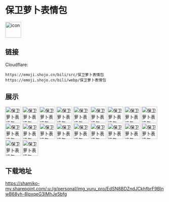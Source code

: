 # 保卫萝卜表情包
<img src="https://emoji.shojo.cn/bili/src/保卫萝卜表情包/icon.png" width="50" height="50" alt="icon">

## 链接
Cloudflare:
```
https://emoji.shojo.cn/bili/src/保卫萝卜表情包
https://emoji.shojo.cn/bili/webp/保卫萝卜表情包
```
## 展示
<img src="https://emoji.shojo.cn/bili/src/保卫萝卜表情包/保卫萝卜表情包-笔芯.png" width="50" height="50" alt="保卫萝卜表情包-笔芯">
<img src="https://emoji.shojo.cn/bili/src/保卫萝卜表情包/保卫萝卜表情包-哈萝.png" width="50" height="50" alt="保卫萝卜表情包-哈萝">
<img src="https://emoji.shojo.cn/bili/src/保卫萝卜表情包/保卫萝卜表情包-嗨起来.png" width="50" height="50" alt="保卫萝卜表情包-嗨起来">
<img src="https://emoji.shojo.cn/bili/src/保卫萝卜表情包/保卫萝卜表情包-花痴.png" width="50" height="50" alt="保卫萝卜表情包-花痴">
<img src="https://emoji.shojo.cn/bili/src/保卫萝卜表情包/保卫萝卜表情包-哭萝.png" width="50" height="50" alt="保卫萝卜表情包-哭萝">
<img src="https://emoji.shojo.cn/bili/src/保卫萝卜表情包/保卫萝卜表情包-来吧亮相.png" width="50" height="50" alt="保卫萝卜表情包-来吧亮相">
<img src="https://emoji.shojo.cn/bili/src/保卫萝卜表情包/保卫萝卜表情包-来萝.png" width="50" height="50" alt="保卫萝卜表情包-来萝">
<img src="https://emoji.shojo.cn/bili/src/保卫萝卜表情包/保卫萝卜表情包-萝卜大头.png" width="50" height="50" alt="保卫萝卜表情包-萝卜大头">
<img src="https://emoji.shojo.cn/bili/src/保卫萝卜表情包/保卫萝卜表情包-怒.png" width="50" height="50" alt="保卫萝卜表情包-怒">
<img src="https://emoji.shojo.cn/bili/src/保卫萝卜表情包/保卫萝卜表情包-期待.png" width="50" height="50" alt="保卫萝卜表情包-期待">
<img src="https://emoji.shojo.cn/bili/src/保卫萝卜表情包/保卫萝卜表情包-亲亲.png" width="50" height="50" alt="保卫萝卜表情包-亲亲">
<img src="https://emoji.shojo.cn/bili/src/保卫萝卜表情包/保卫萝卜表情包-求求你.png" width="50" height="50" alt="保卫萝卜表情包-求求你">
<img src="https://emoji.shojo.cn/bili/src/保卫萝卜表情包/保卫萝卜表情包-撒娇.png" width="50" height="50" alt="保卫萝卜表情包-撒娇">
<img src="https://emoji.shojo.cn/bili/src/保卫萝卜表情包/保卫萝卜表情包-瑟瑟发抖.png" width="50" height="50" alt="保卫萝卜表情包-瑟瑟发抖">
<img src="https://emoji.shojo.cn/bili/src/保卫萝卜表情包/保卫萝卜表情包-贴贴.png" width="50" height="50" alt="保卫萝卜表情包-贴贴">
<img src="https://emoji.shojo.cn/bili/src/保卫萝卜表情包/保卫萝卜表情包-停止思考.png" width="50" height="50" alt="保卫萝卜表情包-停止思考">
<img src="https://emoji.shojo.cn/bili/src/保卫萝卜表情包/保卫萝卜表情包-挖哦.png" width="50" height="50" alt="保卫萝卜表情包-挖哦">
<img src="https://emoji.shojo.cn/bili/src/保卫萝卜表情包/保卫萝卜表情包-小声卜卜.png" width="50" height="50" alt="保卫萝卜表情包-小声卜卜">
<img src="https://emoji.shojo.cn/bili/src/保卫萝卜表情包/保卫萝卜表情包-谢谢.png" width="50" height="50" alt="保卫萝卜表情包-谢谢">
<img src="https://emoji.shojo.cn/bili/src/保卫萝卜表情包/保卫萝卜表情包-已黑化.png" width="50" height="50" alt="保卫萝卜表情包-已黑化">

## 下载地址

https://shamiko-my.sharepoint.com/:u:/g/personal/img_yuru_pro/EdSN8BDZndJCkhfbrF9BlnwB68yh-8lpxqeG3IMhJe5bfg
